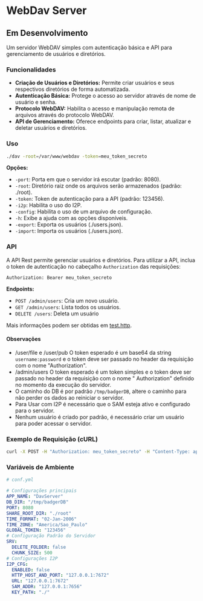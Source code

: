 # WebDav Server

## Em Desenvolvimento

Um servidor WebDAV simples com autenticação básica e API para gerenciamento de usuários e diretórios.

### Funcionalidades

- **Criação de Usuários e Diretórios:** Permite criar usuários e seus respectivos diretórios de forma automatizada.
- **Autenticação Básica:** Protege o acesso ao servidor através de nome de usuário e senha.
- **Protocolo WebDAV:** Habilita o acesso e manipulação remota de arquivos através do protocolo WebDAV.
- **API de Gerenciamento:** Oferece endpoints para criar, listar, atualizar e deletar usuários e diretórios.

### Uso

```bash
./dav -root=/var/www/webdav -token=meu_token_secreto
```

**Opções:**

- `-port`: Porta em que o servidor irá escutar (padrão: 8080).
- `-root`: Diretório raiz onde os arquivos serão armazenados (padrão: ./root).
- `-token`: Token de autenticação para a API (padrão: 123456).
- `-i2p`: Habilita o uso do I2P.
- `-config`: Habilita o uso de um arquivo de configuração.
- `-h`: Exibe a ajuda com as opções disponíveis.
- `-export`: Exporta os usuários (./users.json).
- `-import`: Importa os usuários (./users.json).

### API

A API Rest permite gerenciar usuários e diretórios. Para utilizar a API, inclua o token de autenticação no
cabeçalho `Authorization` das requisições:

```
Authorization: Bearer meu_token_secreto
```

**Endpoints:**

- `POST /admin/users`: Cria um novo usuário.
- `GET /admin/users`: Lista todos os usuários.
- `DELETE /users`: Deleta um usuário

Mais informações podem ser obtidas em [test.http](test.http).

#### Observações

- /user/file e /user/pub O token esperado é um base64 da string `username:password` e o token deve ser passado no header
  da requisição com o nome "Authorization".
- /admin/users O token esperado é um token simples e o token deve ser passado no header da requisição com o nome "
  Authorization" definido no momento da execução do servidor.
- O caminho do DB é por padrão `/tmp/badgerDB`, altere o caminho para não perder os dados ao reiniciar o servidor.
- Para Usar com I2P é necessário que o SAM esteja ativo e configurado para o servidor.
- Nenhum usuário é criado por padrão, é necessário criar um usuário para poder acessar o servidor.

### Exemplo de Requisição (cURL)

```bash
curl -X POST -H "Authorization: meu_token_secreto" -H "Content-Type: application/json" -d '{"username": "novo_usuario", "password": "senha_forte"}' http://localhost:8080/users
```

### Variáveis de Ambiente
```yaml
# conf.yml

# Configurações principais
APP_NAME: "DavServer"
DB_DIR: "/tmp/badgerDB"
PORT: 8080
SHARE_ROOT_DIR: "./root"
TIME_FORMAT: "02-Jan-2006"
TIME_ZONE: "America/Sao_Paulo"
GLOBAL_TOKEN: "123456"
# Configuração Padrão do Servidor
SRV:
  DELETE_FOLDER: false
  CHUNK_SIZE: 500
# Configurações I2P
I2P_CFG:
  ENABLED: false
  HTTP_HOST_AND_PORT: "127.0.0.1:7672"
  URL: "127.0.0.1:7672"
  SAM_ADDR: "127.0.0.1:7656"
  KEY_PATH: "./"
```